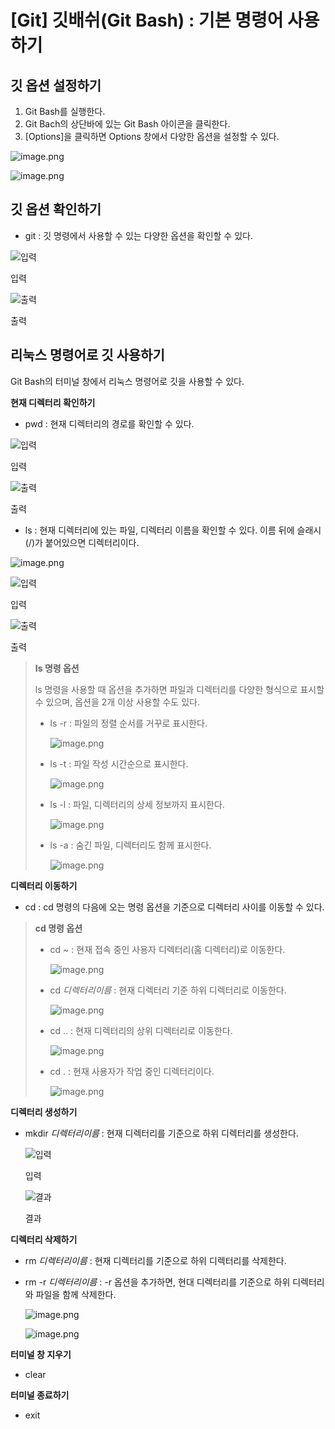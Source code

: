 # [Git] 깃배쉬(Git Bash) : 기본 명령어 사용하기

## **깃 옵션 설정하기**

1. Git Bash를 실행한다.
2. Git Bach의 상단바에 있는 Git Bash 아이콘을 클릭한다.
3. [Options]을 클릭하면 Options 창에서 다양한 옵션을 설정할 수 있다.

![image.png](image.png)

![image.png](image%201.png)

## **깃 옵션 확인하기**

- git : 깃 명령에서 사용할 수 있는 다양한 옵션을 확인할 수 있다.

![입력](image%202.png)

입력

![출력](image%203.png)

출력

## 리눅스 명령어로 깃 사용하기

Git Bash의 터미널 창에서 리눅스 명령어로 깃을 사용할 수 있다.

**현재 디렉터리 확인하기**

- pwd : 현재 디렉터리의 경로를 확인할 수 있다.

![입력](image%204.png)

입력

![출력](image%205.png)

출력

- ls : 현재 디렉터리에 있는 파일, 디렉터리 이름을 확인할 수 있다.
이름 뒤에 슬래시(/)가 붙어있으면 디렉터리이다.

![image.png](image%206.png)

![입력](image%207.png)

입력

![출력](image%208.png)

출력

> **Is 명령 옵션**
> 
> 
> ls 명령을 사용할 때 옵션을 추가하면 파일과 디렉터리를 다양한 형식으로 표시할 수 있으며, 옵션을 2개 이상 사용할 수도 있다.
> 
> - ls -r : 파일의 정렬 순서를 거꾸로 표시한다.
>     
>     ![image.png](image%209.png)
>     
> - ls -t : 파일 작성 시간순으로 표시한다.
>     
>     ![image.png](image%2010.png)
>     
> - ls -l : 파일, 디렉터리의 상세 정보까지 표시한다.
>     
>     ![image.png](image%2011.png)
>     
> - ls -a : 숨긴 파일, 디렉터리도 함께 표시한다.
>     
>     ![image.png](image%2012.png)
>     

**디렉터리 이동하기**

- cd : cd 명령의 다음에 오는 명령 옵션을 기준으로 디렉터리 사이를 이동할 수 있다.

> **cd 명령 옵션**
> 
> - cd ~ : 현재 접속 중인 사용자 디렉터리(홈 디렉터리)로 이동한다.
>     
>     ![image.png](image%2013.png)
>     
> - cd *디렉터리이름* : 현재 디렉터리 기준 하위 디렉터리로 이동한다.
>     
>     ![image.png](image%2014.png)
>     
> - cd .. : 현재 디렉터리의 상위 디렉터리로 이동한다.
>     
>     ![image.png](image%2015.png)
>     
> - cd . : 현재 사용자가 작업 중인 디렉터리이다.
>     
>     ![image.png](image%2016.png)
>     

**디렉터리 생성하기**

- mkdir *디렉터리이름* : 현재 디렉터리를 기준으로 하위 디렉터리를 생성한다.
    
    ![입력](image%2017.png)
    
    입력
    
    ![결과](image%2018.png)
    
    결과
    

**디렉터리 삭제하기**

- rm *디렉터리이름* : 현재 디렉터리를 기준으로 하위 디렉터리를 삭제한다.
- rm -r *디렉터리이름* : -r 옵션을 추가하면, 현대 디렉터리를 기준으로 하위 디렉터리와 파일을 함께 삭제한다.
    
    ![image.png](image%2019.png)
    
    ![image.png](image%2020.png)
    

**터미널 창 지우기**

- clear

**터미널 종료하기**

- exit